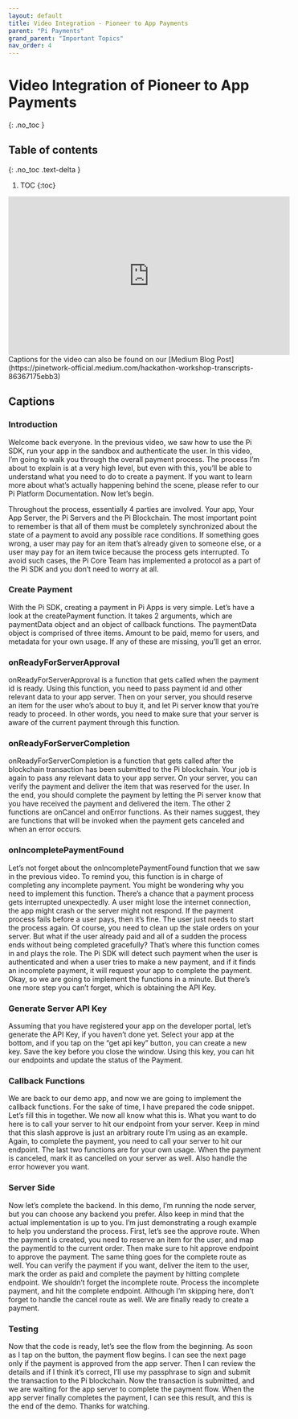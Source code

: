 ```yaml
---
layout: default
title: Video Integration - Pioneer to App Payments
parent: "Pi Payments"
grand_parent: "Important Topics"
nav_order: 4
---
```

# Video Integration of Pioneer to App Payments
{: .no_toc }

## Table of contents
{: .no_toc .text-delta }

1. TOC
{:toc}

<iframe width="560" height="315" src="https://www.youtube.com/embed/rvrmaDu61Tc" frameborder="0" allow="autoplay; encrypted-media" allowfullscreen></iframe>
Captions for the video can also be found on our [Medium Blog Post](https://pinetwork-official.medium.com/hackathon-workshop-transcripts-86367175ebb3)

## Captions 
### Introduction
Welcome back everyone. In the previous video, we saw how to use the Pi SDK, run your app in the sandbox and authenticate the user. In this video, I’m going to walk you through the overall payment process. The process I’m about to explain is at a very high level, but even with this, you’ll be able to understand what you need to do to create a payment. If you want to learn more about what’s actually happening behind the scene, please refer to our Pi Platform Documentation. Now let’s begin.

Throughout the process, essentially 4 parties are involved. Your app, Your App Server, the Pi Servers and the Pi Blockchain. The most important point to remember is that all of them must be completely synchronized about the state of a payment to avoid any possible race conditions. If something goes wrong, a user may pay for an item that’s already given to someone else, or a user may pay for an item twice because the process gets interrupted. To avoid such cases, the Pi Core Team has implemented a protocol as a part of the Pi SDK and you don’t need to worry at all.

### Create Payment
With the Pi SDK, creating a payment in Pi Apps is very simple. Let’s have a look at the createPayment function. It takes 2 arguments, which are paymentData object and an object of callback functions. The paymentData object is comprised of three items. Amount to be paid, memo for users, and metadata for your own usage. If any of these are missing, you’ll get an error.

### onReadyForServerApproval
onReadyForServerApproval is a function that gets called when the payment id is ready. Using this function, you need to pass payment id and other relevant data to your app server. Then on your server, you should reserve an item for the user who’s about to buy it, and let Pi server know that you’re ready to proceed. In other words, you need to make sure that your server is aware of the current payment through this function.

### onReadyForServerCompletion
onReadyForServerCompletion is a function that gets called after the blockchain transaction has been submitted to the Pi blockchain. Your job is again to pass any relevant data to your app server. On your server, you can verify the payment and deliver the item that was reserved for the user. In the end, you should complete the payment by letting the Pi server know that you have received the payment and delivered the item. The other 2 functions are onCancel and onError functions. As their names suggest, they are functions that will be invoked when the payment gets canceled and when an error occurs.

### onIncompletePaymentFound
Let’s not forget about the onIncompletePaymentFound function that we saw in the previous video. To remind you, this function is in charge of completing any incomplete payment. You might be wondering why you need to implement this function. There’s a chance that a payment process gets interrupted unexpectedly. A user might lose the internet connection, the app might crash or the server might not respond. If the payment process fails before a user pays, then it’s fine. The user just needs to start the process again. Of course, you need to clean up the stale orders on your server. But what if the user already paid and all of a sudden the process ends without being completed gracefully? That’s where this function comes in and plays the role. The Pi SDK will detect such payment when the user is authenticated and when a user tries to make a new payment, and if it finds an incomplete payment, it will request your app to complete the payment. Okay, so we are going to implement the functions in a minute. But there’s one more step you can’t forget, which is obtaining the API Key.

### Generate Server API Key
Assuming that you have registered your app on the developer portal, let’s generate the API Key, if you haven’t done yet. Select your app at the bottom, and if you tap on the “get api key” button, you can create a new key. Save the key before you close the window. Using this key, you can hit our endpoints and update the status of the Payment.

### Callback Functions
We are back to our demo app, and now we are going to implement the callback functions. For the sake of time, I have prepared the code snippet. Let’s fill this in together. We now all know what this is. What you want to do here is to call your server to hit our endpoint from your server. Keep in mind that this slash approve is just an arbitrary route I’m using as an example. Again, to complete the payment, you need to call your server to hit our endpoint. The last two functions are for your own usage. When the payment is canceled, mark it as cancelled on your server as well. Also handle the error however you want.

### Server Side
Now let’s complete the backend. In this demo, I’m running the node server, but you can choose any backend you prefer. Also keep in mind that the actual implementation is up to you. I’m just demonstrating a rough example to help you understand the process. First, let’s see the approve route. When the payment is created, you need to reserve an item for the user, and map the paymentId to the current order. Then make sure to hit approve endpoint to approve the payment. The same thing goes for the complete route as well. You can verify the payment if you want, deliver the item to the user, mark the order as paid and complete the payment by hitting complete endpoint. We shouldn’t forget the incomplete route. Process the incomplete payment, and hit the complete endpoint. Although I’m skipping here, don’t forget to handle the cancel route as well. We are finally ready to create a payment.

### Testing
Now that the code is ready, let’s see the flow from the beginning. As soon as I tap on the button, the payment flow begins. I can see the next page only if the payment is approved from the app server. Then I can review the details and if I think it’s correct, I’ll use my passphrase to sign and submit the transaction to the Pi blockchain. Now the transaction is submitted, and we are waiting for the app server to complete the payment flow. When the app server finally completes the payment, I can see this result, and this is the end of the demo. Thanks for watching.
